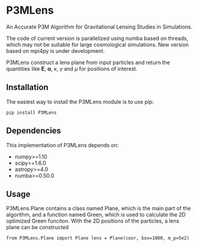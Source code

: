 # P3MLens
An Accurate P3M Algorithm for Gravitational Lensing Studies in Simulations.

The code of current version is parallelized using numba based on threads, which may not be suitable for large cosmological simulations. New version based on mpi4py is under development.

P3MLens construct a lens plane from input particles and return the quantities like $\bm{E}$, $\bm{\alpha}$, $\kappa$, $\gamma$ and $\mu$ for positions of interest.

## Installation
The easiest way to install the P3MLens module is to use pip:

`pip install P3MLens `

## Dependencies
This implementation of P3MLens depends on:

* numpy>=1.10
* scipy>=1.6.0
* astropy>=4.0
* numba>=0.50.0

## Usage
P3MLens.Plane contains a class named Plane, which is the main part of the algorithm, and a function named Green, which is used to calculate the 2D optimized Green funciton. With the 2D positions of the particles, a lens plane can be constructed 

`from P3MLens.Plane import Plane
lens = Plane(coor, box=1000, m_p=5e2)`
